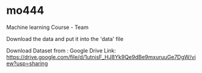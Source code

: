 # mo444
Machine learning Course - Team

Download the data and put it into the 'data' file

Download Dataset from : Google Drive Link: https://drive.google.com/file/d/1utnisF_HJ8Yk9Qe9dBe9mxuruuGe7DgW/view?usp=sharing
